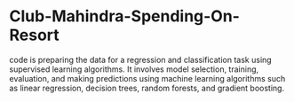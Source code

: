 # Club-Mahindra-Spending-On-Resort
code is preparing the data for a regression and classification task using supervised learning algorithms. It involves model selection, training, evaluation, and making predictions using machine learning algorithms such as linear regression, decision trees, random forests, and gradient boosting.
